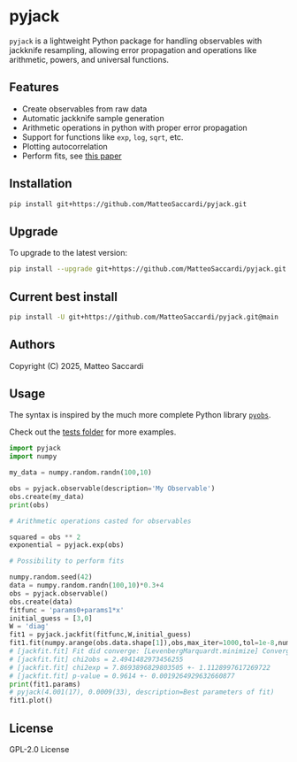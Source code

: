 # pyjack

`pyjack` is a lightweight Python package for handling observables with jackknife resampling, allowing error propagation and operations like arithmetic, powers, and universal functions.

## Features
- Create observables from raw data
- Automatic jackknife sample generation
- Arithmetic operations in python with proper error propagation
- Support for functions like `exp`, `log`, `sqrt`, etc.
- Plotting autocorrelation
- Perform fits, see [this paper](https://arxiv.org/pdf/2209.14188)

## Installation
```bash
pip install git+https://github.com/MatteoSaccardi/pyjack.git
```

## Upgrade
To upgrade to the latest version:
```bash
pip install --upgrade git+https://github.com/MatteoSaccardi/pyjack.git
```

## Current best install
```bash
pip install -U git+https://github.com/MatteoSaccardi/pyjack.git@main
```

## Authors

Copyright (C) 2025, Matteo Saccardi

## Usage
The syntax is inspired by the much more complete Python library [`pyobs`](https://github.com/mbruno46/pyobs).

Check out the [tests folder](https://github.com/MatteoSaccardi/pyjack/tree/main/tests) for more examples.

```python
import pyjack
import numpy

my_data = numpy.random.randn(100,10)

obs = pyjack.observable(description='My Observable')
obs.create(my_data)
print(obs)

# Arithmetic operations casted for observables

squared = obs ** 2
exponential = pyjack.exp(obs)

# Possibility to perform fits

numpy.random.seed(42)
data = numpy.random.randn(100,10)*0.3+4
obs = pyjack.observable()
obs.create(data)
fitfunc = 'params0+params1*x'
initial_guess = [3,0]
W = 'diag'
fit1 = pyjack.jackfit(fitfunc,W,initial_guess)
fit1.fit(numpy.arange(obs.data.shape[1]),obs,max_iter=1000,tol=1e-8,num_samples=10000)
# [jackfit.fit] Fit did converge: [LevenbergMarquardt.minimize] Convergence with tolerance 1e-08 reached after 2 iterations. Exiting successfully
# [jackfit.fit] chi2obs = 2.4941482973456255
# [jackfit.fit] chi2exp = 7.8693896829803505 +- 1.1128997617269722
# [jackfit.fit] p-value = 0.9614 +- 0.0019264929632660877
print(fit1.params)
# pyjack(4.001(17), 0.0009(33), description=Best parameters of fit)
fit1.plot()

```

## License
GPL-2.0 License
